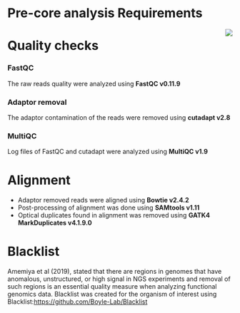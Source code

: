 # Pre-core analysis Requirements

<img align="right"  src="https://github.com/RadPa/ATAC-seq/blob/main/pre-analysis/checkpresentation.jpg"> 

# Quality checks
### FastQC
The raw reads quality were analyzed using **FastQC v0.11.9**

### Adaptor removal
The adaptor contamination of the reads were removed using **cutadapt v2.8**

### MultiQC
Log files of FastQC and cutadapt were analyzed using **MultiQC v1.9**


# Alignment 
* Adaptor removed reads were aligned using **Bowtie v2.4.2**
* Post-processing of alignment was done using **SAMtools v1.11**
* Optical duplicates found in alignment was removed using **GATK4 MarkDuplicates v4.1.9.0**

# Blacklist
Amemiya et al (2019), stated that there are regions in genomes that have anomalous, unstructured, or high signal in NGS experiments and removal of such regions is an essential quality measure when analyzing functional genomics data. 
Blacklist was created for the organism of interest using Blacklist:https://github.com/Boyle-Lab/Blacklist
